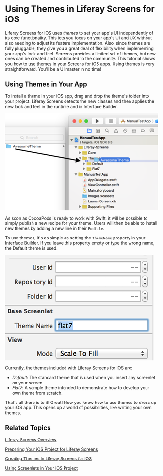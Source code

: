 # Using Themes in Liferay Screens for iOS [](id=using-themes-in-liferay-screens-for-ios)

Liferay Screens for iOS uses *themes* to set your app's UI independently of 
its core functionality. This lets you focus on your app's UI and UX without also 
needing to adjust its feature implementation. Also, since themes are fully 
pluggable, they give you a great deal of flexibility when implementing your 
app's look and feel. Screens provides a limited set of themes, but new ones can 
be created and contributed to the community. This tutorial shows you how to use 
themes in your Screens for iOS apps. Using themes is very straightforward. 
You'll be a UI master in no time! 

## Using Themes in Your App [](id=using-themes-in-your-app)

To install a theme in your iOS app, drag and drop the theme's folder into your 
project. Liferay Screens detects the new classes and then applies the new look 
and feel in the runtime and in Interface Builder. 

![Figure !: Installing the Flat7 theme in an XCode project.](../../images/screens-ios-xcode-install-theme.png)

As soon as CocoaPods is ready to work with Swift, it will be possible to simply 
publish a new recipe for your theme. Users will then be able to install new 
themes by adding a new line in their `Podfile`. 

To use themes, it's as simple as setting the `themeName` property in your 
Interface Builder. If you leave this property empty or type the wrong name, the 
Default theme is used. 

![Figure 1: The `themeName` property in Interface Builder.](../../images/screens-ios-themes-property.png)

Currently, the themes included with Liferay Screens for iOS are:

- *Default*: The standard theme that is used when you insert any screenlet on 
  your screen.
- *Flat7*: A sample theme intended to demonstrate how to develop your own theme 
  from scratch.

That's all there is to it! Great! Now you know how to use themes to dress up 
your iOS app. This opens up a world of possibilities, like writing your own 
themes. 

## Related Topics [](id=related-topics)

[Liferay Screens Overview](/tutorials/-/knowledge_base/6-2/liferay-screens-overview)

[Preparing Your iOS Project for Liferay Screens](/tutorials/-/knowledge_base/6-2/preparing-your-ios-project-for-liferay-screens)

[Creating Themes in Liferay Screens for iOS](/tutorials/-/knowledge_base/6-2/creating-themes-in-liferay-screens-for-ios)

[Using Screenlets in Your iOS Project](/tutorials/-/knowledge_base/6-2/using-screenlets-in-your-ios-project)
